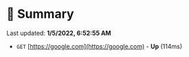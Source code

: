 # 📖 Summary
Last updated: **1/5/2022, 6:52:55 AM**

- `GET` [https://google.com](https://google.com) - **Up** (114ms)
